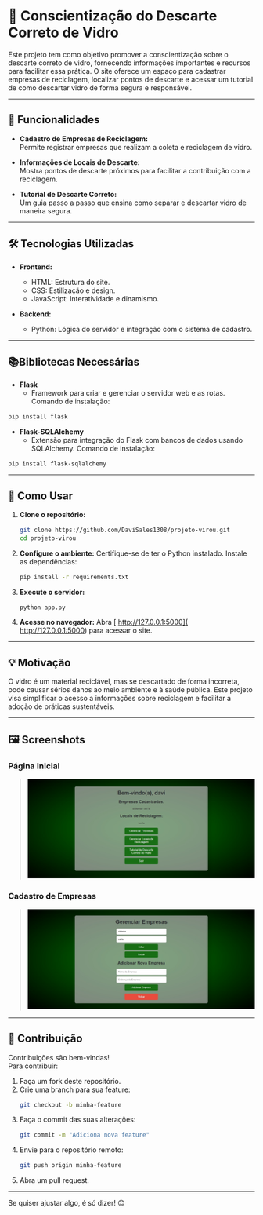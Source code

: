 # 🌱 **Conscientização do Descarte Correto de Vidro**

Este projeto tem como objetivo promover a conscientização sobre o descarte correto de vidro, fornecendo informações importantes e recursos para facilitar essa prática. O site oferece um espaço para cadastrar empresas de reciclagem, localizar pontos de descarte e acessar um tutorial de como descartar vidro de forma segura e responsável.

---

## 🚀 **Funcionalidades**

- **Cadastro de Empresas de Reciclagem:**  
  Permite registrar empresas que realizam a coleta e reciclagem de vidro.

- **Informações de Locais de Descarte:**  
  Mostra pontos de descarte próximos para facilitar a contribuição com a reciclagem.

- **Tutorial de Descarte Correto:**  
  Um guia passo a passo que ensina como separar e descartar vidro de maneira segura.

---

## 🛠️ **Tecnologias Utilizadas**

- **Frontend:**
  - HTML: Estrutura do site.
  - CSS: Estilização e design.
  - JavaScript: Interatividade e dinamismo.

- **Backend:**
  - Python: Lógica do servidor e integração com o sistema de cadastro.

---

## 📚**Bibliotecas Necessárias**

- **Flask**
  - Framework para criar e gerenciar o servidor web e as rotas.
  Comando de instalação:

```bash
pip install flask
````
- **Flask-SQLAlchemy**
  - Extensão para integração do Flask com bancos de dados usando SQLAlchemy.
  Comando de instalação:

````bash
pip install flask-sqlalchemy
````
---

## 📌 **Como Usar**

1. **Clone o repositório:**
   ```bash
   git clone https://github.com/DaviSales1308/projeto-virou.git
   cd projeto-virou
   ```

2. **Configure o ambiente:**
   Certifique-se de ter o Python instalado. Instale as dependências:
   ```bash
   pip install -r requirements.txt
   ```

3. **Execute o servidor:**
   ```bash
   python app.py
   ```

4. **Acesse no navegador:**
   Abra [ http://127.0.0.1:5000]( http://127.0.0.1:5000) para acessar o site.

---

## 💡 **Motivação**

O vidro é um material reciclável, mas se descartado de forma incorreta, pode causar sérios danos ao meio ambiente e à saúde pública. Este projeto visa simplificar o acesso a informações sobre reciclagem e facilitar a adoção de práticas sustentáveis.

---

## 🖼️ **Screenshots**

### **Página Inicial**
> <img src="/static/images/dashboard.png">

### **Cadastro de Empresas**
> <img src="/static/images/cad_emp.png">

---

## 🤝 **Contribuição**

Contribuições são bem-vindas!  
Para contribuir:
1. Faça um fork deste repositório.
2. Crie uma branch para sua feature:
   ```bash
   git checkout -b minha-feature
   ```
3. Faça o commit das suas alterações:
   ```bash
   git commit -m "Adiciona nova feature"
   ```
4. Envie para o repositório remoto:
   ```bash
   git push origin minha-feature
   ```
5. Abra um pull request.

---

Se quiser ajustar algo, é só dizer! 😊
